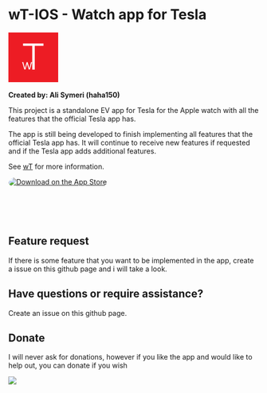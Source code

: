 # wT-IOS - Watch app for Tesla

<img src="wt.png" width="100">

**Created by: Ali Symeri (haha150)**

This project is a standalone EV app for Tesla for the Apple watch with all the features that the official Tesla app has.

The app is still being developed to finish implementing all features that the official Tesla app has. It will continue to receive new features if requested and if the Tesla app adds additional features.

See [wT](https://haha150.github.io/wT) for more information.

<a href="https://apps.apple.com/us/app/wt-watch-app-for-tesla/id1619520846?itsct=apps_box_badge&amp;itscg=30200" style="display: inline-block; overflow: hidden; border-radius: 13px; width: 250px; height: 83px;"><img src="https://tools.applemediaservices.com/api/badges/download-on-the-app-store/black/en-us?size=250x83&amp;releaseDate=1650067200&h=f0472da4e15471343332be1dcdc56ae8" alt="Download on the App Store" style="border-radius: 13px; width: 250px; height: 83px;"></a>

## Feature request

If there is some feature that you want to be implemented in the app, create a issue on this github page and i will take a look.

## Have questions or require assistance?

Create an issue on this github page.

## Donate

I will never ask for donations, however if you like the app and would like to help out, you can donate if you wish

[![](https://www.paypalobjects.com/en_US/i/btn/btn_donate_LG.gif)](https://www.paypal.com/donate/?business=88CWQTFPPYNJ4&no_recurring=1&item_name=wT+-+Watch+app+for+EV&currency_code=EUR)

